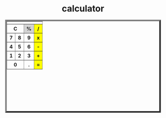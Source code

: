 <!DOCTYPE html>
<html lang="en">
<head>
    <meta charset="UTF-8">
    <meta name="viewport" content="width=device-width, initial-scale=1.0">
    <title>calculator project</title>
    <!--This is DuckDuckGo brower calculator made by me -->
</head>
<body>
    <table border="5" width="250" height="300" align="center">
        <h1 align="center">calculator</h1>
        <tr>
            <!--display-->    
            <th id="display" colspan="4" align="right"></th>       
        </tr>
        <tr>
            <th align="center" onclick="enter_num='0';
            document.querySelector('#display').innerHTML = enter_num;" colspan="2">C</th>
            <th align="center"  onclick="enter_num=enter_num+'%';
            document.querySelector('#display').innerHTML = enter_num;"
            Style="background-color:lightgray"
            >%</th>
            <th align="center"  onclick="enter_num=enter_num+'/';
            document.querySelector('#display').innerHTML = enter_num;"
            style="background-color: yellow;">/</th>
        </tr>
        <tr>
            <th align="center" onclick="enter_num=enter_num+'7';
            document.querySelector('#display').innerHTML = enter_num;">7</th>
            <th align="center" onclick="enter_num=enter_num+'8';
            document.querySelector('#display').innerHTML = enter_num;">8</th>
            <th align="center" onclick="enter_num=enter_num+'9';
            document.querySelector('#display').innerHTML = enter_num;">9</th>
            <th align="center"  onclick="enter_num=enter_num+'*';
            document.querySelector('#display').innerHTML = enter_num;"
            style="background-color: yellow;">x</th>
        </tr>
        <tr>
            <th align="center" onclick="enter_num=enter_num+'4';
            document.querySelector('#display').innerHTML = enter_num;">4</th>
            <th align="center" onclick="enter_num=enter_num+'5';
            document.querySelector('#display').innerHTML = enter_num;">5</th>
            <th align="center" onclick="enter_num=enter_num+'6';
            document.querySelector('#display').innerHTML = enter_num;">6</th>
            <th align="center"  onclick="enter_num=enter_num+'-';
            document.querySelector('#display').innerHTML = enter_num;"
            style="background-color: yellow;">-</th>
        </tr>
        <tr>
            <th align="center" onclick="enter_num=enter_num+ '1';
            document.querySelector('#display').innerHTML = enter_num;">1</th>
            <th align="center" onclick="enter_num=enter_num+'2';
            document.querySelector('#display').innerHTML = enter_num;">2</th>
            <th align="center" onclick="enter_num=enter_num+'3';
            document.querySelector('#display').innerHTML = enter_num;">3</th>
            <th align="center"  onclick="enter_num=enter_num+'+';
            document.querySelector('#display').innerHTML = enter_num;"
            style="background-color: yellow;">+</th>
        </tr>
        <tr>
            <th align="center" onclick="enter_num=enter_num +'0';
            document.querySelector('#display').innerHTML = enter_num;"  colspan="2"; >0</th>
            <th align="center" onclick="enter_num=enter_num+'.';
            document.querySelector('#display').innerHTML = enter_num;">.</th>
            <th align="center" 
            onclick="
            let result = eval(enter_num);
            enter_num = result;
            document.querySelector('#display').innerHTML = enter_num;" style="background-color: yellow;">=</th>
        </tr>
    </table>
    <script>
        let enter_num = '0';
        document.querySelector('#display').innerHTML = enter_num;
    </script>
</body>
</html>
